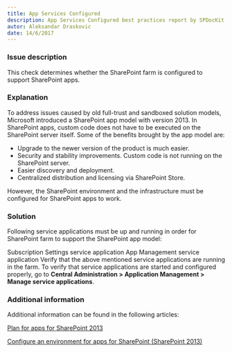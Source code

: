 ```yaml
---
title: App Services Configured
description: App Services Configured best practices report by SPDocKit determines whether the SharePoint farm is configured to support SharePoint apps.
autor: Aleksandar Draskovic
date: 14/6/2017
---
```


### Issue description

This check determines whether the SharePoint farm is configured to support SharePoint apps.

### Explanation

To address issues caused by old full-trust and sandboxed solution models, Microsoft introduced a SharePoint app model with version 2013. In SharePoint apps, custom code does not have to be executed on the SharePoint server itself. Some of the benefits brought by the app model are:

* Upgrade to the newer version of the product is much easier.
* Security and stability improvements. Custom code is not running on the SharePoint server.
* Easier discovery and deployment.
* Centralized distribution and licensing via SharePoint Store.

However, the SharePoint environment and the infrastructure must be configured for SharePoint apps to work.

### Solution

Following service applications must be up and running in order for SharePoint farm to support the SharePoint app model:

Subscription Settings service application
App Management service application
Verify that the above mentioned service applications are running in the farm. To verify that service applications are started and configured properly, go to __Central Administration > Application Management > Manage service applications__.

### Additional information

Additional information can be found in the following articles:

[Plan for apps for SharePoint 2013](https://technet.microsoft.com/en-us/library/fp161237.aspx)

[Configure an environment for apps for SharePoint (SharePoint 2013)](https://technet.microsoft.com/en-us/library/fp161236.aspx)
